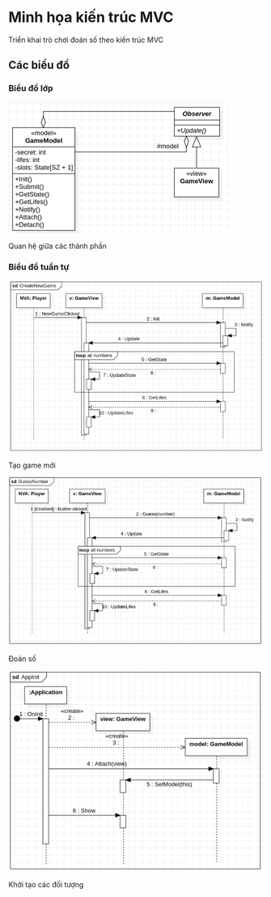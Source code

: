 # Minh họa kiến trúc MVC

Triển khai trò chơi đoán số theo kiến trúc MVC

## Các biểu đồ

### Biểu đồ lớp

![Biểu đồ lớp với các lớp được biểu diễn bằng các hình chữ nhật](diagrams/class-structure-design.png)

Quan hệ giữa các thành phần

### Biểu đồ tuần tự

![Biểu đồ tuần tự trường hợp tạo Game mới (bấm nút New Game)](diagrams/seq-create-newgame.png)

Tạo game mới

![Biểu đồ tuần tự trường hợp đoán số (bấm nút với nhãn là giá trị số)](diagrams/seq-guess-number.png)

Đoán số

![Biểu đồ tuần tự khởi tạo các đối tượng](diagrams/seq-init-app.png)

Khởi tạo các đối tượng